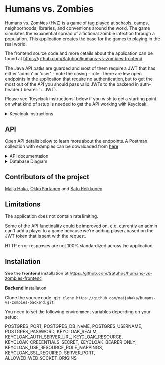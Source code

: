 # Humans vs. Zombies

Humans vs. Zombies (HvZ) is a game of tag played at schools, camps, neighborhoods, libraries, and conventions around the world. The game simulates the exponential spread of a fictional zombie infection through a population. This application creates the base for the games to playing in the real world.

The frontend source code and more details about the application can be found at https://github.com/Satuhoo/humans-vs-zombies-frontend.

The Java API paths are guarded and most of them require a JWT that has either 'admin' or 'user' - note the casing - role. There are few open endpoints in the applicaiton that require no authentication, but to get the most out of the API you should pass valid JWTs to the backend in auth-header ('bearer:' + JWT).

Please see 'Keycloak instructions' below if you wish to get a starting point on what kind of setup is needed to get the API working with Keycloak.

<details>
<summary>Keycloak instructions</summary>
  
## Our deployment

Our deployed application has two clients set up in our Keycloak realm. A Java backend 'bearer only' client and a 'public' front end client.

Users login through the keycloaks server from our front-end, from where we pass the JWT in API calls to back-end in Auth-header ('bearer:' + JWT).

![auth flow](https://i.imgur.com/Q0XilVU.png)


If you have docker installed a local Keycloak container can be started with a simple command:

```
docker run -p 8080:8080 -e KEYCLOAK_USER=admin -e KEYCLOAK_PASSWORD=admin quay.io/keycloak/keycloak:12.0.4
```

NOTE: This will start a Keycloak container running in your localhost port 8080. This might collide with Springs default port so you might have to adjust your ports. You can login to Keycloaks admin console with credentials 'admin / admin' in your localhost address after the container has spun up.

To authenticate your API requests you should add a new realm and a new client to keycloak. The realm should have 'admin' and 'user' roles. 

Define your back-ends enviorment variables according to your keycloaks setup, they should be look something like this (depending on your Keycloak setup):

```
KEYCLOAK_REALM = your realm


KEYCLOAK_AUTH_SERVER_URL = your auth server url


KEYCLOAK_RESOURCE = your keycloak client


KEYCLOAK_CREDENTIALS_SECRET = your keycloak secret (not needed, unless you want to implement login throught the backend client)


KEYCLOAK_BEARER_ONLY = true (if you have a bearer only client)


KEYCLOAK_USE_RESOURCE_ROLE_MAPPINGS = true


KEYCLOAK_SSL_REQUIRED = (external)
```


As fully configuring a Keycloak instance is beyond the scope of this readme, I recommend having a look at [Keycloaks offical documentation](https://www.keycloak.org/documentation) if you are new to the subject.  

</details>

## API

Open API details below to learn more about the endpoints. A Postman collection with examples can be downloaded from [here](https://www.postman.com/collections/724ac63064ca47a5a6c8)

<details>
<summary>API documentation</summary>
  
## About API


Endpoints are secured by using Spring Security. Below is a list of supported methods. A more detailed documentation with response examples can be found in the postman collection [here](https://www.postman.com/collections/724ac63064ca47a5a6c8).

If an endpoint that requires an token with 'admin' role is called without one either HTTP 403 is returned (if a token with 'user' role is sent) or HTTP 401 (if no token is supplied).

### Game

All the game endpoints return 404 if ID parameter does not match any game object in the database.


```
GET/POST: api/v1/games
```


POST adds new game to database. A name for the game must be provided in the body. 
Requires Auth-header with JWT that has 'admin' role or else HTTP 401 / HTTP 403 is returned.

Returns:

HTTP 400 if name is not unique.

Added game object if no errors occur.


```
GET/PUT/DELETE: api/v1/games/{id}
```


PUT accepts following parameters in the body: 'id', 'name', 'rules', 'description', 'gameState'. 

The gameState must be one of the enums 'REGISTRATION, IN_PROGRESS, COMPLETE'. 

Body id must match path id or else HTTP 403 is returned. If no token with 'admin' role is supplied, returns HTTP 403 / 401.


DELETE removes a game from the database. Requires Auth-header with JWT that has 'admin' role or else HTTP 401 / HTTP 403 is returned.


GET returns a single game object from the database. No authentication required. Returns 404 if a game with given id can't be found.


```
GET: api/v1/games/{id}/statistics
```


Returns statistics of a game object. 


Game state must be 'COMPLETED' or else a HTTP 403 error is returned.


### Player

```
GET: api/v1/games/{id}/currentplayer
```
Returns a single player object in the game associated with the tokens subject_id. Requires Auth-header with JWT token. 


Returns:

HTTP 401 if no token is sent.
HTTP 403 if user has no player object in the game. 


```
GET: api/v1/games/{id}/players
```


Returns a list of player objects in the game. The API is using dynamic projection to hide sensitive fields when the endpoint is called without an admin token. For example players 'is_patient_zero' state is not exposed to regular users.


```
GET/POST/PUT/DELETE: api/v1/games/{id}/players{id}
```


POST adds a player object to the game. 

Requires Auth-header with JWT token, adds the player to the game using JWT's subject_id field.

A playerName should be sent in the body of the request. 
Returns:

HTTP 400 if no game exists with given id.

HTTP 400 if user has already registered to the game.

The added player if no errors occur.

DELETE removes player object from the game. Requires Auth-header with JWT that has 'admin' role or else HTTP 401 / HTTP 403 is returned.
Returns HTTP 404 if player with given id is not found.
If deletion went through returns the deleted player object.

GET Returns a single player object in the game. The API is using dynamic projection to hide sensitive fields when the endpoint is called without an admin token. For example players 'is_patient_zero' state is not exposed to regular users.
Returns HTTP 404 if player with given id is not found.

PUT is unfortunately currently not working


### Kill

```
GET/POST: api/v1/games/{id}/kills
```


GET returns a list of kill objects in the game.

POST adds new kill object to the game. Request body should contain following fields: 'lat', 'lng', 'story', 'biteCode', 'id (killers id)'

Returns:

HTTP 403 if bite code is invalid or gameid is invalid.

HTTP 403 if a human tries to kill another human.

HTTP 403 if a zombie is being killed.

The added kill object if no errors occur.


```
GET/PUT: api/v1/games/{id}/kills/{id}
```


GET returns a single kill object in the game.
No error handling implemented.


PUT updates a kill object. Requires Auth-header with JWT that has 'admin' role or else HTTP 401 / HTTP 403 is returned.


Following fields can be issued in the request body:
'timeStamp', 'story', 'lat', 'lng'

Returns:
HTTP 404 if body and path id's don't match or kill isn't found.
The updated kill object if no errors occure.


### Chat

```
GET/POST: api/v1/games/{id}/chat/
```


GET returns chat messages assosicated with given game and players state.

Auth-header with JWT should be sent with request.

Returns:

Zombie chat to players who are zombies, human chat to players who are human, and both chats to JWT with admin role.

HTTP 404 if game id wasn't found or if player (JWTs sub_id) wasn't found in the game.

POST adds new message to the game. Body should contain 'isHuman' (boolean if message is part of human or zombie chat), and 'content', 'global' (boolean if message is part of global chat).

No error checking implemented.



```
GET: api/v1/games/{id}/global/
```

Returns global chat messages in the given game.
Returns 404 if game id wasn't found.
</details>

<details>
  <summary>Database Diagram</summary>
  
  ![db diagram](https://i.imgur.com/sjq0Iqm.png)
  
</details>

## Contributors of the project

[Maija Haka](https://github.com/maijahaka), [Okko Partanen](https://github.com/okarp) and [Satu Heikkonen](https://github.com/Satuhoo)


## Limitations

The application does not contain rate limiting.

Some of the API functinality could be improved on, e.g. currently an admin can't add a player to a game because we're adding players based on the JWT token that is sent with the request.

HTTP error responses are not 100% standardized across the application.

## Installation

See the **frontend** installation at https://github.com/Satuhoo/humans-vs-zombies-frontend

**Backend** installation

Clone the source code:
`git clone https://github.com/maijahaka/humans-vs-zombies-backend.git`

You need to set the following environment variables depending on your setup: 

POSTGRES_PORT, POSTGRES_DB_NAME, POSTGRES_USERNAME, POSTGRES_PASSWORD, KEYCLOAK_REALM, KEYCLOAK_AUTH_SERVER_URL, KEYCLOAK_RESOURCE, KEYCLOAK_CREDENTIALS_SECRET, KEYCLOAK_BEARER_ONLY, KEYCLOAK_USE_RESOURCE_ROLE_MAPPINGS, KEYCLOAK_SSL_REQUIRED, SERVER_PORT, ALLOWED_WEB_SOCKET_ORIGINS
